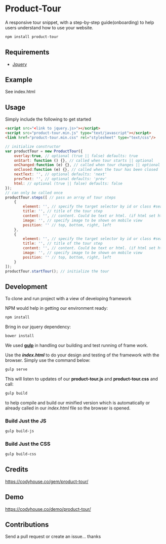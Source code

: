 # Product-Tour
A responsive tour snippet, with a step-by-step guide(onboarding) to help users understand how to use your website.

```bash
npm install product-tour
```

## Requirements
- [Jquery](https://jquery.com/)

## Example
See index.html

## Usage
Simply include the following to get started
```html
<script src="<link to jquery.js>"></script>
<script src="product-tour.min.js" type="text/javascript"></script>
<link href="product-tour.min.css" rel="stylesheet" type="text/css"/>
```

```javascript
// initialize constructor
var productTour = new ProductTour({ 
	overlay:true, // optional (true || false) defaults: true
	onStart: function () {}, // called when tour starts || optional
	onChanged:function (e) {}, // called when tour changes || optional 
	onClosed:function (e) {}, // called when the tour has been closed || optional
	nextText: '', // optional defaults: 'next'
	prevText: '', // optional defaults: 'prev'
	html: // optional (true || false) defaults: false
});
// can only be called once
productTour.steps([ // pass an array of tour steps
	{
		element: '', // specify the target selector by id or class #search or .header (defaults: body)
		title: '', // title of the tour step
		content: '', // content. Could be text or html. (if html set html attribute above to be true)
		image: '', // specify image to be shown on mobile view
		position: '' // top, bottom, right, left
	},
	{
		element: '', // specify the target selector by id or class #search or .header (defaults: body)
		title: '', // title of the tour step
		content: '', // content. Could be text or html. (if html set html attribute above to be true)
		image: '', // specify image to be shown on mobile view
		position: '' // top, bottom, right, left
	}
]); 
productTour.startTour(); // initialize the tour
```

## Development
To clone and run project with a view of developing framework

NPM would help in getting our environment ready:
```bash
npm install
```

Bring in our jquery dependency:
```bash
bower install
```

We used [**gulp**](http://gulpjs.com) in handling our building and test running of frame work.

Use the _**index.html**_ to do your design and testing of the framework with the browser. Simply use the command below:
```bash
gulp serve
```
This will listen to updates of our **product-tour.js** and **product-tour.css** and call:
```bash
gulp build
```
to help compile and build our minified version which is automatically or already called in our _index.html_
file so the browser is opened.

### Build Just the JS
```bash
gulp build-js
```

### Build Just the CSS
```bash
gulp build-css
```

## Credits
https://codyhouse.co/gem/product-tour/

## Demo
https://codyhouse.co/demo/product-tour/

## Contributions
Send a pull request or create an issue... thanks
